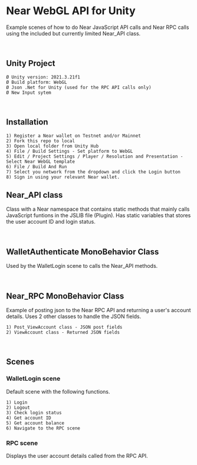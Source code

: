 # Near WebGL API for Unity
Example scenes of how to do Near JavaScript API calls and Near RPC calls using the included but currently limited Near_API class.

<p>&nbsp;</p>

## Unity Project 

	Ø Unity version: 2021.3.21f1
	Ø Build platform: WebGL
	Ø Json .Net for Unity (used for the RPC API calls only)
	Ø New Input sytem

<p>&nbsp;</p>

## Installation

	1) Register a Near wallet on Testnet and/or Mainnet
	2) Fork this repo to local
	3) Open local folder from Unity Hub
	4) File / Build Settings - Set platform to WebGL
	5) Edit / Project Settings / Player / Resolution and Presentation - Select Near WebGL template
	6) File / Build And Run
	7) Select you network from the dropdown and click the Login button
	8) Sign in using your relevant Near wallet.


## Near_API class 
Class with a Near namespace that contains static methods that mainly calls JavaScript funtions in the JSLIB file (Plugin). Has static variables that stores the user account ID and login status.

<p>&nbsp;</p>

## WalletAuthenticate MonoBehavior Class
Used by the WalletLogin scene to calls the Near_API methods.

<p>&nbsp;</p>

## Near_RPC MonoBehavior Class
Example of posting json to the Near RPC API and returning a user's account details. Uses 2 other classes to handle the JSON fields.

	1) Post_ViewAccount class - JSON post fields
	2) ViewAccount class - Returned JSON fields
 
<p>&nbsp;</p>

## Scenes


### WalletLogin scene

Default scene with the following functions.

	1) Login
	2) Logout
	3) Check login status
	4) Get account ID
	5) Get account balance
	6) Navigate to the RPC scene



### RPC scene

Displays the user account details called from the RPC API.
